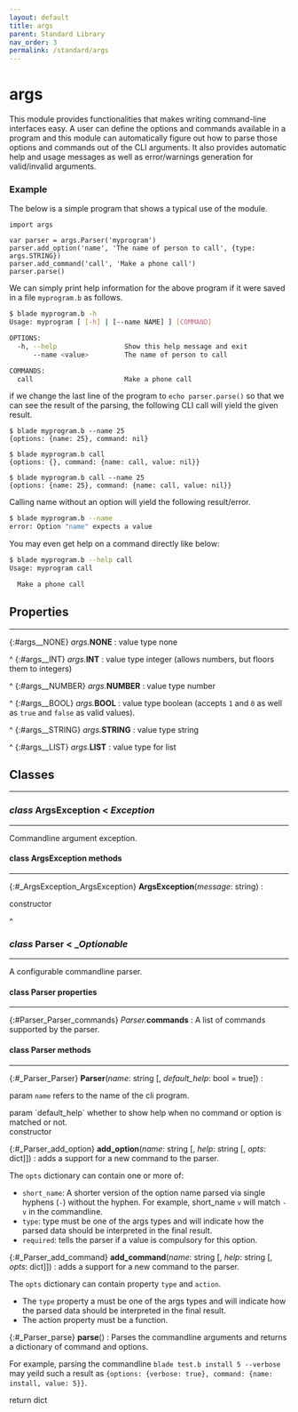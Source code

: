 ```yaml
---
layout: default
title: args
parent: Standard Library
nav_order: 3
permalink: /standard/args
---
```


# args

This module provides functionalities that makes writing command-line 
interfaces easy. A user can define the options and commands available 
in a program and this module can automatically figure out how to parse 
those options and commands out of the CLI arguments. It also provides 
automatic help and usage messages as well as error/warnings generation 
for valid/invalid arguments.

### Example

The below is a simple program that shows a typical use of the module.

```blade
import args

var parser = args.Parser('myprogram')
parser.add_option('name', 'The name of person to call', {type: args.STRING})
parser.add_command('call', 'Make a phone call')
parser.parse()
```

We can simply print help information for the above program if it were saved 
in a file `myprogram.b` as follows.

```sh
$ blade myprogram.b -h 
Usage: myprogram [ [-h] | [--name NAME] ] [COMMAND]

OPTIONS:
  -h, --help                 Show this help message and exit
      --name <value>         The name of person to call

COMMANDS:
  call                       Make a phone call
```

if we change the last line of the program to `echo parser.parse()` so that we 
can see the result of the parsing, the following CLI call will yield the given result.

```terminal
$ blade myprogram.b --name 25
{options: {name: 25}, command: nil}

$ blade myprogram.b call  
{options: {}, command: {name: call, value: nil}}

$ blade myprogram.b call --name 25
{options: {name: 25}, command: {name: call, value: nil}}
```

Calling name without an option will yield the following result/error.

```sh
$ blade myprogram.b --name   
error: Option "name" expects a value
```

You may even get help on a command directly like below:

```sh
$ blade myprogram.b --help call
Usage: myprogram call

  Make a phone call
```



<h2>Properties</h2><hr>

{:#args__NONE} _args._**NONE**
: value type none


^
{:#args__INT} _args._**INT**
: value type integer (allows numbers, but floors them to integers)


^
{:#args__NUMBER} _args._**NUMBER**
: value type number


^
{:#args__BOOL} _args._**BOOL**
: value type boolean (accepts `1` and `0` as well as `true` and 
  `false` as valid values).


^
{:#args__STRING} _args._**STRING**
: value type string


^
{:#args__LIST} _args._**LIST**
: value type for list




<h2>Classes</h2><hr>



### _class_ ArgsException  < _Exception_
---

Commandline argument exception.


#### class ArgsException methods
---

{:#_ArgsException_ArgsException} **ArgsException**(_message_: string)
:  <div class="cite"><span class="hint">constructor</span> <span></span></div>




^


### _class_ Parser  < __Optionable_
---

A configurable commandline parser.


#### class Parser properties
---

{:#Parser_Parser_commands} _Parser._**commands**
: A list of commands supported by the parser.


#### class Parser methods
---

{:#_Parser_Parser} **Parser**(_name_: string [, _default_help_: bool = true])
:  <div class="cite"><span class="hint">param</span> <span>`name` refers to the name of the cli program.</span></div>

   <div class="cite"><span class="hint">param</span> <span>`default_help` whether to show help when no command or option is matched or not.</span></div>

   <div class="cite"><span class="hint">constructor</span> <span></span></div>



{:#_Parser_add_option} **add_option**(_name_: string [, _help_: string [, _opts_: dict]])
: adds a support for a new command to the parser.
  
  The `opts` dictionary can contain one or more of:
  
  - `short_name`: A shorter version of the option name parsed via 
  single hyphens (`-`) without the hyphen. For example, short_name `v` 
  will match `-v` in the commandline.
  - `type`: type must be one of the args types and will indicate 
  how the parsed data should be interpreted in the final result.
  - `required`: tells the parser if a value is compulsory for this option.


{:#_Parser_add_command} **add_command**(_name_: string [, _help_: string [, _opts_: dict]])
: adds a support for a new command to the parser.
  
  The `opts` dictionary can contain property `type` and `action`.
  
  - The `type` property a must be one of the args types and will indicate 
  how the parsed data should be interpreted in the final result.
  - The action property must be a function.


{:#_Parser_parse} **parse**()
: Parses the commandline arguments and returns a dictionary of command 
  and options.
  
  For example, parsing the commandline
  `blade test.b install 5 --verbose` may yeild such a result as 
  `{options: {verbose: true}, command: {name: install, value: 5}}`.
  
   <div class="cite"><span class="hint">return</span> <span>dict</span></div>




